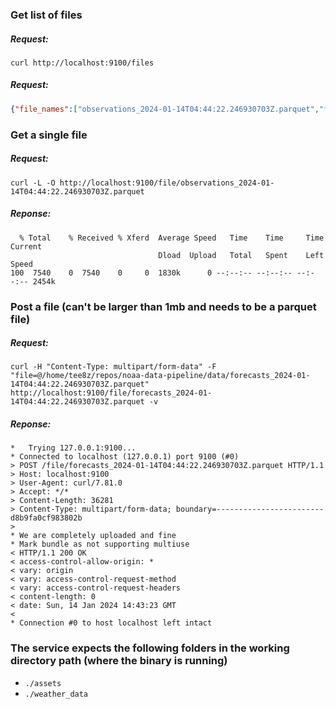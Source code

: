 ### Get list of files
##### Request:
```
curl http://localhost:9100/files
```
##### Request:
```json
{"file_names":["observations_2024-01-14T04:44:22.246930703Z.parquet","forecasts_2024-01-14T04:44:22.246930703Z.parquet"]}
```

### Get a single file
##### Request:
```
curl -L -O http://localhost:9100/file/observations_2024-01-14T04:44:22.246930703Z.parquet
```
##### Reponse:
```
  % Total    % Received % Xferd  Average Speed   Time    Time     Time  Current
                                 Dload  Upload   Total   Spent    Left  Speed
100  7540    0  7540    0     0  1830k      0 --:--:-- --:--:-- --:--:-- 2454k
```

### Post a file (can't be larger than 1mb and needs to be a parquet file)
##### Request:
```
curl -H "Content-Type: multipart/form-data" -F "file=@/home/tee8z/repos/noaa-data-pipeline/data/forecasts_2024-01-14T04:44:22.246930703Z.parquet" http://localhost:9100/file/forecasts_2024-01-14T04:44:22.246930703Z.parquet -v
```
##### Reponse:
```
*   Trying 127.0.0.1:9100...
* Connected to localhost (127.0.0.1) port 9100 (#0)
> POST /file/forecasts_2024-01-14T04:44:22.246930703Z.parquet HTTP/1.1
> Host: localhost:9100
> User-Agent: curl/7.81.0
> Accept: */*
> Content-Length: 36281
> Content-Type: multipart/form-data; boundary=------------------------d8b9fa0cf983802b
> 
* We are completely uploaded and fine
* Mark bundle as not supporting multiuse
< HTTP/1.1 200 OK
< access-control-allow-origin: *
< vary: origin
< vary: access-control-request-method
< vary: access-control-request-headers
< content-length: 0
< date: Sun, 14 Jan 2024 14:43:23 GMT
< 
* Connection #0 to host localhost left intact
```

### The service expects the following folders in the working directory path (where the binary is running)
- `./assets`
- `./weather_data`
